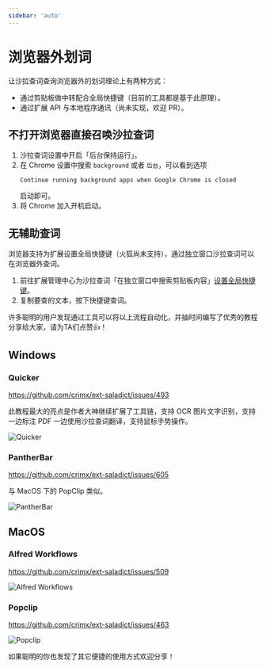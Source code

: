 ```yaml
---
sidebar: 'auto'
---
```


# 浏览器外划词

让沙拉查词查询浏览器外的划词理论上有两种方式：

- 通过剪贴板做中转配合全局快捷键（目前的工具都是基于此原理）。
- 通过扩展 API 与本地程序通讯（尚未实现，欢迎 PR）。

## 不打开浏览器直接召唤沙拉查词

1. 沙拉查词设置中开启「后台保持运行」。
2. 在 Chrome 设置中搜索 `background` 或者 `后台`，可以看到选项
   ```
   Continue running background apps when Google Chrome is closed
   ```
   启动即可。
3. 将 Chrome 加入开机启动。

## 无辅助查词

浏览器支持为扩展设置全局快捷键（火狐尚未支持），通过独立窗口沙拉查词可以在浏览器外查词。

1. 前往扩展管理中心为沙拉查词「在独立窗口中搜索剪贴板内容」[设置全局快捷键](./manual.md#shortcuts)。
2. 复制要查的文本，按下快捷键查词。

许多聪明的用户发现通过工具可以将以上流程自动化，并抽时间编写了优秀的教程分享给大家，请为TA们点赞👍！

## Windows

### Quicker

<https://github.com/crimx/ext-saladict/issues/493>

此教程最大的亮点是作者大神继续扩展了工具链，支持 OCR 图片文字识别，支持一边标注 PDF 一边使用沙拉查词翻译，支持鼠标手势操作。

![Quicker](https://user-images.githubusercontent.com/38676455/68393366-db14e500-01a6-11ea-96fb-edeb2bc4a39c.gif)

### PantherBar

<https://github.com/crimx/ext-saladict/issues/605>

与 MacOS 下的 PopClip 类似。

![PantherBar](https://user-images.githubusercontent.com/38676455/71537746-8b0eff00-295b-11ea-9455-c6b56d395cf8.gif)

## MacOS

### Alfred Workflows

<https://github.com/crimx/ext-saladict/issues/509>

![Alfred Workflows](https://user-images.githubusercontent.com/8779091/66551929-fc1ff100-eb7a-11e9-9785-63693bcffd05.gif)

### Popclip

<https://github.com/crimx/ext-saladict/issues/463>

![Popclip](https://user-images.githubusercontent.com/51223743/70034632-705f9980-15ec-11ea-9e32-d6e2291ffef7.png)

如果聪明的你也发现了其它便捷的使用方式欢迎分享！
